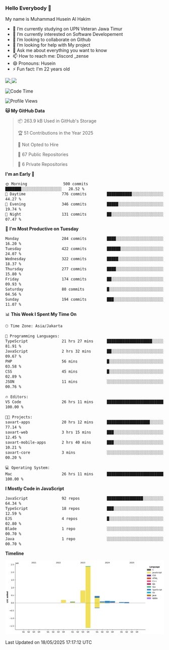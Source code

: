 ### Hello Everybody 👋

My name is Muhammad Husein Al Hakim

- 🔭 I’m currently studying on UPN Veteran Jawa Timur
- 🌱 I’m currently interested on Software Developement
- 👯 I’m looking to collaborate on Github
- 🤔 I’m looking for help with My project
- 💬 Ask me about everything you want to know
- 📫 How to reach me: Discord _zense
- 😄 Pronouns: Husein
- ⚡ Fun fact: I'm 22 years old

<p align="left">
<a href="https://github.com/huseinhq">
  <img height="180em" src="https://github-readme-stats-eight-theta.vercel.app/api?username=huseinhq&show_icons=true&theme=algolia&include_all_commits=true&count_private=true"/>
  <img height="180em" src="https://github-readme-stats-eight-theta.vercel.app/api/top-langs/?username=huseinhq&layout=compact&langs_count=8&theme=algolia"/>
</a>
</p>

<!--START_SECTION:waka-->
![Code Time](http://img.shields.io/badge/Code%20Time-2%2C158%20hrs%2010%20mins-blue)

![Profile Views](http://img.shields.io/badge/Profile%20Views-0-blue)

**🐱 My GitHub Data** 

> 📦 263.9 kB Used in GitHub's Storage 
 > 
> 🏆 51 Contributions in the Year 2025
 > 
> 🚫 Not Opted to Hire
 > 
> 📜 67 Public Repositories 
 > 
> 🔑 6 Private Repositories 
 > 
**I'm an Early 🐤** 

```text
🌞 Morning                500 commits         ███████░░░░░░░░░░░░░░░░░░   28.52 % 
🌆 Daytime                776 commits         ███████████░░░░░░░░░░░░░░   44.27 % 
🌃 Evening                346 commits         █████░░░░░░░░░░░░░░░░░░░░   19.74 % 
🌙 Night                  131 commits         ██░░░░░░░░░░░░░░░░░░░░░░░   07.47 % 
```
📅 **I'm Most Productive on Tuesday** 

```text
Monday                   284 commits         ████░░░░░░░░░░░░░░░░░░░░░   16.20 % 
Tuesday                  422 commits         ██████░░░░░░░░░░░░░░░░░░░   24.07 % 
Wednesday                322 commits         █████░░░░░░░░░░░░░░░░░░░░   18.37 % 
Thursday                 277 commits         ████░░░░░░░░░░░░░░░░░░░░░   15.80 % 
Friday                   174 commits         ██░░░░░░░░░░░░░░░░░░░░░░░   09.93 % 
Saturday                 80 commits          █░░░░░░░░░░░░░░░░░░░░░░░░   04.56 % 
Sunday                   194 commits         ███░░░░░░░░░░░░░░░░░░░░░░   11.07 % 
```


📊 **This Week I Spent My Time On** 

```text
🕑︎ Time Zone: Asia/Jakarta

💬 Programming Languages: 
TypeScript               21 hrs 27 mins      ████████████████████░░░░░   81.91 % 
JavaScript               2 hrs 32 mins       ██░░░░░░░░░░░░░░░░░░░░░░░   09.67 % 
PHP                      56 mins             █░░░░░░░░░░░░░░░░░░░░░░░░   03.58 % 
CSS                      45 mins             █░░░░░░░░░░░░░░░░░░░░░░░░   02.89 % 
JSON                     11 mins             ░░░░░░░░░░░░░░░░░░░░░░░░░   00.76 % 

🔥 Editors: 
VS Code                  26 hrs 11 mins      █████████████████████████   100.00 % 

🐱‍💻 Projects: 
savart-apps              20 hrs 12 mins      ███████████████████░░░░░░   77.14 % 
savart-web               3 hrs 15 mins       ███░░░░░░░░░░░░░░░░░░░░░░   12.45 % 
savart-mobile-apps       2 hrs 40 mins       ███░░░░░░░░░░░░░░░░░░░░░░   10.21 % 
savart-core              3 mins              ░░░░░░░░░░░░░░░░░░░░░░░░░   00.20 % 

💻 Operating System: 
Mac                      26 hrs 11 mins      █████████████████████████   100.00 % 
```

**I Mostly Code in JavaScript** 

```text
JavaScript               92 repos            ████████████████░░░░░░░░░   64.34 % 
TypeScript               18 repos            ███░░░░░░░░░░░░░░░░░░░░░░   12.59 % 
EJS                      4 repos             █░░░░░░░░░░░░░░░░░░░░░░░░   02.80 % 
Blade                    1 repo              ░░░░░░░░░░░░░░░░░░░░░░░░░   00.70 % 
Java                     1 repo              ░░░░░░░░░░░░░░░░░░░░░░░░░   00.70 % 
```



**Timeline**

![Lines of Code chart](https://raw.githubusercontent.com/HuseinHQ/HuseinHQ/main/assets/bar_graph.png)


 Last Updated on 18/05/2025 17:17:12 UTC
<!--END_SECTION:waka-->
